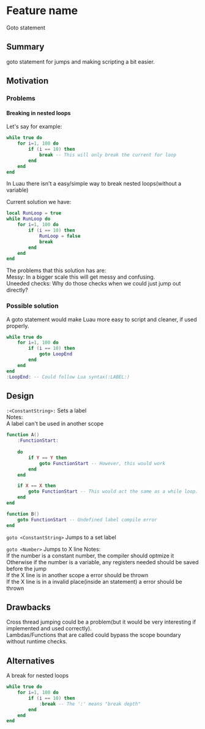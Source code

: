 # Feature name

Goto statement

## Summary

goto statement for jumps and making scripting a bit easier.

## Motivation

### Problems

#### Breaking in nested loops
Let's say for example:
```lua
while true do
    for i=1, 100 do
        if (i == 10) then
            break -- This will only break the current for loop
        end
    end
end
```

In Luau there isn't a easy/simple way to break nested loops(without a variable)<br>

Current solution we have:
```lua
local RunLoop = true
while RunLoop do
    for i=1, 100 do
        if (i == 10) then
            RunLoop = false
            break
        end
    end
end
```
The problems that this solution has are:<br>
Messy: In a bigger scale this will get messy and confusing.<br>
Uneeded checks: Why do those checks when we could just jump out directly?




### Possible solution

A goto statement would make Luau more easy to script and cleaner, if used properly.<br>
```lua
while true do
    for i=1, 100 do
        if (i == 10) then
            goto LoopEnd         
        end
    end
end
:LoopEnd: -- Could follow Lua syntax(:LABEL:)
```


## Design



`:<ConstantString>:` Sets a label<br>
Notes:<br>
A label can't be used in another scope
```lua
function A()
    :FunctionStart:
        
    do
        if Y == Y then
            goto FunctionStart -- However, this would work
        end
    end

    if X == X then
        goto FunctionStart -- This would act the same as a while loop.
    end
end

function B()
    goto FunctionStart -- Undefined label compile error
end
```

`goto <ConstantString>` Jumps to a set label


`goto <Number>` Jumps to X line
Notes:<br>
If the number is a constant number, the compiler should optmize it<br>
Otherwise if the number is a variable, any registers needed should be saved before the jump<br>
If the X line is in another scope a error should be thrown<br>
If the X line is in a invalid place(inside an statement) a error should be thrown

## Drawbacks

Cross thread jumping could be a problem(but it would be very interesting if implemented and used correctly).<br>
Lambdas/Functions that are called could bypass the scope boundary without runtime checks.<br>


## Alternatives

A break for nested loops
```lua
while true do
    for i=1, 100 do
        if (i == 10) then
            :break -- The ':' means "break depth"
        end
    end
end
```
